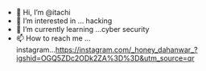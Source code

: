 - 👋 Hi, I’m @itachi
- 👀 I’m interested in ... hacking
- 🌱 I’m currently learning ...cyber security
- 📫 How to reach me ... instagram...https://instagram.com/_honey_dahanwar_?igshid=OGQ5ZDc2ODk2ZA%3D%3D&utm_source=qr

<!---
honey-dahanwar/honey-dahanwar is a ✨ special ✨ repository because its `README.md` (this file) appears on your GitHub profile.
You can click the Preview link to take a look at your changes.
--->
